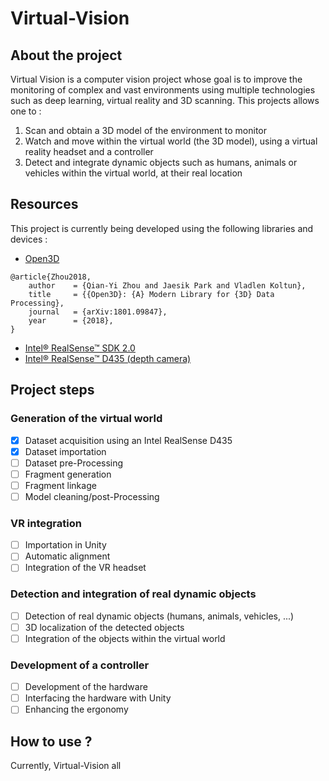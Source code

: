 # Virtual-Vision

## About the project

Virtual Vision is a computer vision project whose goal is to improve the monitoring of complex and vast environments using multiple technologies such as deep learning, virtual reality and 3D scanning. This projects allows one to :

1. Scan and obtain a 3D model of the environment to monitor
2. Watch and move within the virtual world (the 3D model), using a virtual reality headset and a controller
3. Detect and integrate dynamic objects such as humans, animals or vehicles within the virtual world, at their real location

## Resources

This project is currently being developed using the following libraries and devices :

+ [Open3D](https://github.com/IntelVCL/Open3D)
```
@article{Zhou2018,
	author    = {Qian-Yi Zhou and Jaesik Park and Vladlen Koltun},
	title     = {{Open3D}: {A} Modern Library for {3D} Data Processing},
	journal   = {arXiv:1801.09847},
	year      = {2018},
}
```
+ [Intel® RealSense™ SDK 2.0](https://github.com/IntelRealSense/librealsense)
+ [Intel® RealSense™ D435 (depth camera)](https://realsense.intel.com/)

## Project steps

### Generation of the virtual world

- [x] Dataset acquisition using an Intel RealSense D435
- [x] Dataset importation
- [ ] Dataset pre-Processing
- [ ] Fragment generation
- [ ] Fragment linkage
- [ ] Model cleaning/post-Processing

### VR integration

- [ ] Importation in Unity
- [ ] Automatic alignment
- [ ] Integration of the VR headset

### Detection and integration of real dynamic objects

- [ ] Detection of real dynamic objects (humans, animals, vehicles, ...)
- [ ] 3D localization of the detected objects
- [ ] Integration of the objects within the virtual world

### Development of a controller

- [ ] Development of the hardware
- [ ] Interfacing the hardware with Unity
- [ ] Enhancing the ergonomy

## How to use ?

Currently, Virtual-Vision all
